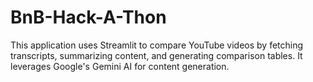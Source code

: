 # BnB-Hack-A-Thon
This application uses Streamlit to compare YouTube videos by fetching transcripts, summarizing content, and generating comparison tables. It leverages Google's Gemini AI for content generation.
